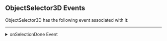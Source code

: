                               

ObjectSelector3D Events
-----------------------

ObjectSelector3D has the following event associated with it:

* * *


<details close markdown="block"><summary>onSelectionDone Event</summary>

* * *

An event callback that is invoked by the platform when an Image is selected in ObjectSelector3D .

### Syntax

```

onSelectionDone
```

### Read/Write

Yes - (Read and Write)

### Example

```

//The below function is the callback function for onSelectionDoneCalBck event
function onSelectionDoneCalBck(objThreeD)
{
	/*Write your logic here*/
}

//Defining the properties for ObjectSelector3D with onSelectionDone:onSelectionDoneCalBck
var objBasic = {id:"objThreeD", 
	skin:"ObjSkin", 
	focusSkin:"ObjFSkin", 
	text:"Seat reservation", 
	isVisible:true, 
	**onSelectionDone:onSelectionDoneCalBck**};

var objLayout = {widgetAlignment:constants.WIDGET_ALIGN_CENTER, 
	padding:[5,5,5,5], margin:[5,5,5,5], 
	contentAlignment:constants.CONTENT_ALIGN_CENTER, 
	containerWeight:70, 
	paddingInPixel:true, 
	marginInPixel:true, 
	hExpand:false, 
	vExpand:false};

//Creating the ObjectSelector3D.
var objThreeD =new voltmx.ui.ObjectSelector3D(objBasic, objLayout,{}) ;
```

### Accessible from IDE

Yes

### Platform Availability

Available on Windows Phone platform only.

* * *

